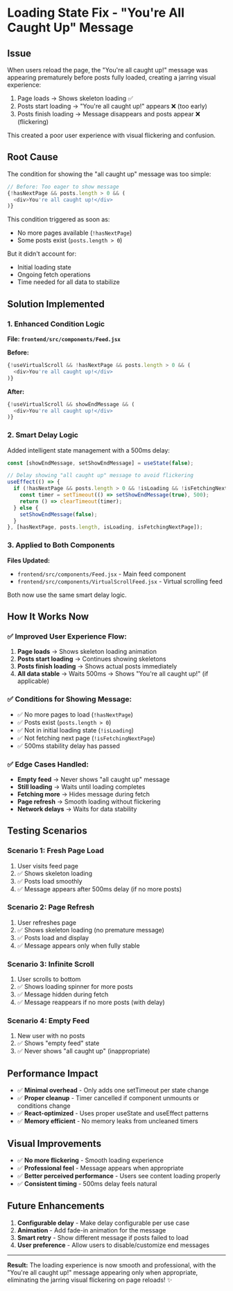 # Loading State Fix - "You're All Caught Up" Message

## Issue
When users reload the page, the "You're all caught up!" message was appearing prematurely before posts fully loaded, creating a jarring visual experience:

1. Page loads → Shows skeleton loading ✅
2. Posts start loading → "You're all caught up!" appears ❌ (too early)
3. Posts finish loading → Message disappears and posts appear ❌ (flickering)

This created a poor user experience with visual flickering and confusion.

## Root Cause
The condition for showing the "all caught up" message was too simple:
```javascript
// Before: Too eager to show message
{!hasNextPage && posts.length > 0 && (
  <div>You're all caught up!</div>
)}
```

This condition triggered as soon as:
- No more pages available (`!hasNextPage`) 
- Some posts exist (`posts.length > 0`)

But it didn't account for:
- Initial loading state
- Ongoing fetch operations
- Time needed for all data to stabilize

## Solution Implemented

### 1. Enhanced Condition Logic
**File: `frontend/src/components/Feed.jsx`**

**Before:**
```javascript
{!useVirtualScroll && !hasNextPage && posts.length > 0 && (
  <div>You're all caught up!</div>
)}
```

**After:**
```javascript
{!useVirtualScroll && showEndMessage && (
  <div>You're all caught up!</div>
)}
```

### 2. Smart Delay Logic
Added intelligent state management with a 500ms delay:

```javascript
const [showEndMessage, setShowEndMessage] = useState(false);

// Delay showing "all caught up" message to avoid flickering
useEffect(() => {
  if (!hasNextPage && posts.length > 0 && !isLoading && !isFetchingNextPage) {
    const timer = setTimeout(() => setShowEndMessage(true), 500);
    return () => clearTimeout(timer);
  } else {
    setShowEndMessage(false);
  }
}, [hasNextPage, posts.length, isLoading, isFetchingNextPage]);
```

### 3. Applied to Both Components
**Files Updated:**
- `frontend/src/components/Feed.jsx` - Main feed component
- `frontend/src/components/VirtualScrollFeed.jsx` - Virtual scrolling feed

Both now use the same smart delay logic.

## How It Works Now

### ✅ Improved User Experience Flow:
1. **Page loads** → Shows skeleton loading animation
2. **Posts start loading** → Continues showing skeletons
3. **Posts finish loading** → Shows actual posts immediately  
4. **All data stable** → Waits 500ms → Shows "You're all caught up!" (if applicable)

### ✅ Conditions for Showing Message:
- ✅ No more pages to load (`!hasNextPage`)
- ✅ Posts exist (`posts.length > 0`)  
- ✅ Not in initial loading state (`!isLoading`)
- ✅ Not fetching next page (`!isFetchingNextPage`)
- ✅ 500ms stability delay has passed

### ✅ Edge Cases Handled:
- **Empty feed** → Never shows "all caught up" message
- **Still loading** → Waits until loading completes
- **Fetching more** → Hides message during fetch
- **Page refresh** → Smooth loading without flickering
- **Network delays** → Waits for data stability

## Testing Scenarios

### Scenario 1: Fresh Page Load
1. User visits feed page
2. ✅ Shows skeleton loading
3. ✅ Posts load smoothly
4. ✅ Message appears after 500ms delay (if no more posts)

### Scenario 2: Page Refresh  
1. User refreshes page
2. ✅ Shows skeleton loading (no premature message)
3. ✅ Posts load and display
4. ✅ Message appears only when fully stable

### Scenario 3: Infinite Scroll
1. User scrolls to bottom
2. ✅ Shows loading spinner for more posts
3. ✅ Message hidden during fetch
4. ✅ Message reappears if no more posts (with delay)

### Scenario 4: Empty Feed
1. New user with no posts
2. ✅ Shows "empty feed" state
3. ✅ Never shows "all caught up" (inappropriate)

## Performance Impact
- ✅ **Minimal overhead** - Only adds one setTimeout per state change
- ✅ **Proper cleanup** - Timer cancelled if component unmounts or conditions change
- ✅ **React-optimized** - Uses proper useState and useEffect patterns
- ✅ **Memory efficient** - No memory leaks from uncleaned timers

## Visual Improvements
- ✅ **No more flickering** - Smooth loading experience
- ✅ **Professional feel** - Message appears when appropriate
- ✅ **Better perceived performance** - Users see content loading properly
- ✅ **Consistent timing** - 500ms delay feels natural

## Future Enhancements
1. **Configurable delay** - Make delay configurable per use case
2. **Animation** - Add fade-in animation for the message
3. **Smart retry** - Show different message if posts failed to load
4. **User preference** - Allow users to disable/customize end messages

---

**Result:** The loading experience is now smooth and professional, with the "You're all caught up!" message appearing only when appropriate, eliminating the jarring visual flickering on page reloads! ✨